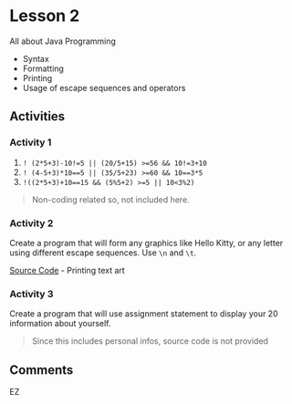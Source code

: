 # Lesson 2

All about Java Programming

- Syntax
- Formatting
- Printing
- Usage of escape sequences and operators

## Activities

### Activity 1

1. `! (2*5+3)-10!=5 || (20/5+15) >=56 && 10!=3+10`
2. `! (4-5+3)*10==5 || (35/5+23) >=60 && 10==3*5`
3. `!((2*5+3)+10==15 && (5%5+2) >=5 || 10<3%2)`

> Non-coding related so, not included here.

### Activity 2

Create a program that will form any graphics like Hello Kitty, or any letter using different escape sequences. Use `\n` and `\t`.

[Source Code](src/lesson2/Activity2.java) - Printing text art

### Activity 3

Create a program that will use assignment statement to display your 20 information about yourself.

> Since this includes personal infos, source code is not provided

## Comments

EZ
